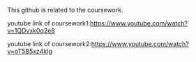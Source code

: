 This github is related to the coursework.

youtube link of coursework1:https://www.youtube.com/watch?v=1QDvxk0q2e8


youtube link of coursework2:https://www.youtube.com/watch?v=oT5B5xz4klg
